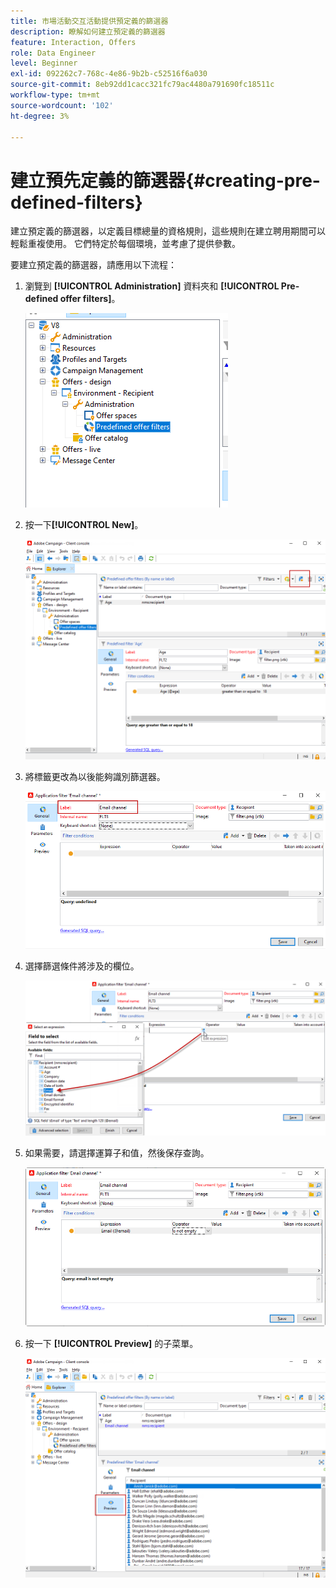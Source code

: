 ```yaml
---
title: 市場活動交互活動提供預定義的篩選器
description: 瞭解如何建立預定義的篩選器
feature: Interaction, Offers
role: Data Engineer
level: Beginner
exl-id: 092262c7-768c-4e86-9b2b-c52516f6a030
source-git-commit: 8eb92dd1cacc321fc79ac4480a791690fc18511c
workflow-type: tm+mt
source-wordcount: '102'
ht-degree: 3%

---
```


# 建立預先定義的篩選器{#creating-pre-defined-filters}

建立預定義的篩選器，以定義目標總量的資格規則，這些規則在建立聘用期間可以輕鬆重複使用。 它們特定於每個環境，並考慮了提供參數。

要建立預定義的篩選器，請應用以下流程：

1. 瀏覽到 **[!UICONTROL Administration]** 資料夾和 **[!UICONTROL Pre-defined offer filters]**。

   ![](assets/offer_filter_create_005.png)

1. 按一下&#x200B;**[!UICONTROL New]**。

   ![](assets/offer_filter_create_001.png)

1. 將標籤更改為以後能夠識別篩選器。

   ![](assets/offer_filter_create_002.png)

1. 選擇篩選條件將涉及的欄位。

   ![](assets/offer_filter_create_003.png)

1. 如果需要，請選擇運算子和值，然後保存查詢。

   ![](assets/offer_filter_create_004.png)

1. 按一下 **[!UICONTROL Preview]** 的子菜單。

   ![](assets/offer_filter_create_006.png)
